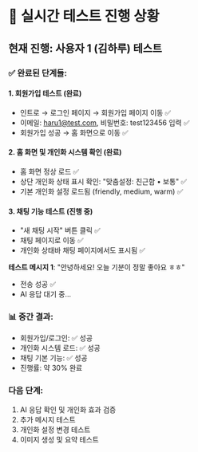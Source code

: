 # 🧪 실시간 테스트 진행 상황

## 현재 진행: 사용자 1 (김하루) 테스트

### ✅ 완료된 단계들:

#### 1. 회원가입 테스트 (완료)
- 인트로 → 로그인 페이지 → 회원가입 페이지 이동 ✅
- 이메일: haru1@test.com, 비밀번호: test123456 입력 ✅
- 회원가입 성공 → 홈 화면으로 이동 ✅

#### 2. 홈 화면 및 개인화 시스템 확인 (완료)
- 홈 화면 정상 로드 ✅
- 상단 개인화 상태 표시 확인: "맞춤설정: 친근함 • 보통" ✅
- 기본 개인화 설정 로드됨 (friendly, medium, warm) ✅

#### 3. 채팅 기능 테스트 (진행 중)
- "새 채팅 시작" 버튼 클릭 ✅
- 채팅 페이지로 이동 ✅
- 개인화 상태바 채팅 페이지에서도 표시됨 ✅

**테스트 메시지 1**: "안녕하세요! 오늘 기분이 정말 좋아요 ㅎㅎ"
- 전송 성공 ✅
- AI 응답 대기 중...

### 📊 중간 결과:
- 회원가입/로그인: ✅ 성공
- 개인화 시스템 로드: ✅ 성공  
- 채팅 기본 기능: ✅ 성공
- 진행률: 약 30% 완료

### 다음 단계:
1. AI 응답 확인 및 개인화 효과 검증
2. 추가 메시지 테스트
3. 개인화 설정 변경 테스트
4. 이미지 생성 및 요약 테스트